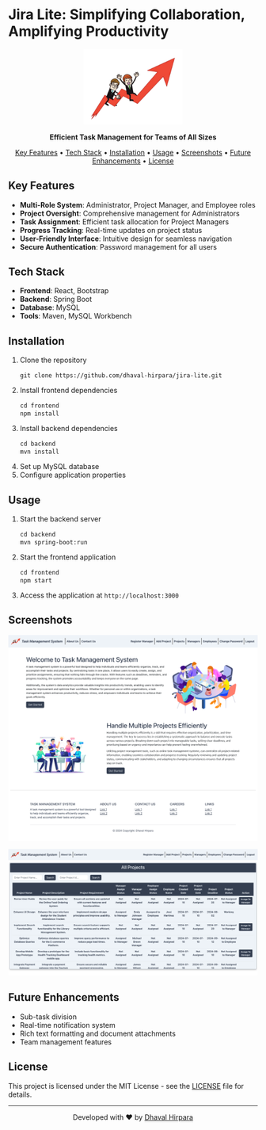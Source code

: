# Jira Lite: Simplifying Collaboration, Amplifying Productivity

<p align="center">
  <img src="images/project-logo.png" alt="Jira Lite" width="200">
</p>

<p align="center">
  <strong>Efficient Task Management for Teams of All Sizes</strong>
</p>

<p align="center">
  <a href="#key-features">Key Features</a> •
  <a href="#tech-stack">Tech Stack</a> •
  <a href="#installation">Installation</a> •
  <a href="#usage">Usage</a> •
  <a href="#screenshots">Screenshots</a> •
  <a href="#future-enhancements">Future Enhancements</a> •
  <a href="#license">License</a>
</p>

## Key Features

- **Multi-Role System**: Administrator, Project Manager, and Employee roles
- **Project Oversight**: Comprehensive management for Administrators
- **Task Assignment**: Efficient task allocation for Project Managers
- **Progress Tracking**: Real-time updates on project status
- **User-Friendly Interface**: Intuitive design for seamless navigation
- **Secure Authentication**: Password management for all users

## Tech Stack

- **Frontend**: React, Bootstrap
- **Backend**: Spring Boot
- **Database**: MySQL
- **Tools**: Maven, MySQL Workbench

## Installation

1. Clone the repository
   ```
   git clone https://github.com/dhaval-hirpara/jira-lite.git
   ```
2. Install frontend dependencies
   ```
   cd frontend
   npm install
   ```
3. Install backend dependencies
   ```
   cd backend
   mvn install
   ```
4. Set up MySQL database
5. Configure application properties

## Usage

1. Start the backend server
   ```
   cd backend
   mvn spring-boot:run
   ```
2. Start the frontend application
   ```
   cd frontend
   npm start
   ```
3. Access the application at `http://localhost:3000`

## Screenshots

<p align="center">
  <img src="images/homepage.png" alt="Home Page" width="750">
</p>
<p align="center">
  <img src="images/project-dashboard.png" alt="Project Dashboard" width="750">
</p>

## Future Enhancements

- Sub-task division
- Real-time notification system
- Rich text formatting and document attachments
- Team management features

## License

This project is licensed under the MIT License - see the [LICENSE](LICENSE) file for details.

---

<p align="center">
  Developed with ❤️ by <a href="https://github.com/dhaval-hirpara">Dhaval Hirpara</a>
</p>
